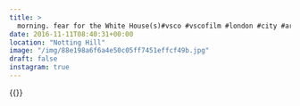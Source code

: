 ```yaml
---
title: >
  morning. fear for the White House(s)#vsco #vscofilm #london #city #architecture #nottinghill
date: 2016-11-11T08:40:31+00:00
location: "Notting Hill"
image: "/img/88e198a6f6a4e50c05ff7451effcf49b.jpg"
draft: false
instagram: true
---
```


{{<photo src="/img/88e198a6f6a4e50c05ff7451effcf49b.jpg">}}
